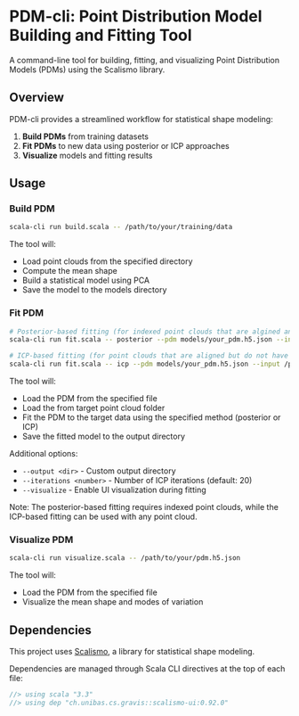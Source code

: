 # PDM-cli: Point Distribution Model Building and Fitting Tool

A command-line tool for building, fitting, and visualizing Point Distribution Models (PDMs) using the Scalismo library.

## Overview

PDM-cli provides a streamlined workflow for statistical shape modeling:

1. **Build PDMs** from training datasets
2. **Fit PDMs** to new data using posterior or ICP approaches
3. **Visualize** models and fitting results


## Usage
### Build PDM
```bash
scala-cli run build.scala -- /path/to/your/training/data
```
The tool will:
- Load point clouds from the specified directory
- Compute the mean shape
- Build a statistical model using PCA
- Save the model to the models directory




### Fit PDM
```bash
# Posterior-based fitting (for indexed point clouds that are algined and have correspondences)
scala-cli run fit.scala -- posterior --pdm models/your_pdm.h5.json --input /path/to/target/data

# ICP-based fitting (for point clouds that are aligned but do not have correspondences)
scala-cli run fit.scala -- icp --pdm models/your_pdm.h5.json --input /path/to/target/data
```
The tool will:
- Load the PDM from the specified file
- Load the from target point cloud folder
- Fit the PDM to the target data using the specified method (posterior or ICP)
- Save the fitted model to the output directory


Additional options:
- `--output <dir>` - Custom output directory
- `--iterations <number>` - Number of ICP iterations (default: 20)
- `--visualize` - Enable UI visualization during fitting

Note: The posterior-based fitting requires indexed point clouds, while the ICP-based fitting can be used with any point cloud.


### Visualize PDM
```bash
scala-cli run visualize.scala -- /path/to/your/pdm.h5.json
```
The tool will:
- Load the PDM from the specified file
- Visualize the mean shape and modes of variation



## Dependencies

This project uses [Scalismo](https://scalismo.org/), a library for statistical shape modeling.

Dependencies are managed through Scala CLI directives at the top of each file:

```scala
//> using scala "3.3"
//> using dep "ch.unibas.cs.gravis::scalismo-ui:0.92.0"
```

